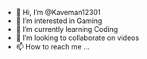 - 👋 Hi, I’m @Kaveman12301
- 👀 I’m interested in Gaming
- 🌱 I’m currently learning Coding
- 💞️ I’m looking to collaborate on videos
- 📫 How to reach me ...

<!---
Kaveman12301/Kaveman12301 is a ✨ special ✨ repository because its `README.md` (this file) appears on your GitHub profile.
You can click the Preview link to take a look at your changes.
--->
